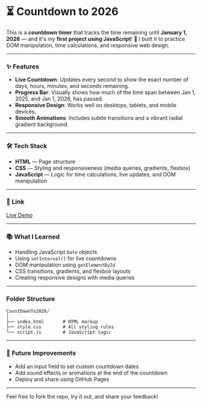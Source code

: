 # ⏳ Countdown to 2026

This is a **countdown timer** that tracks the time remaining until **January 1, 2026** — and it's my **first project using JavaScript**! 🚀
I built it to practice DOM manipulation, time calculations, and responsive web design.

---

### ✨ Features

- **Live Countdown**: Updates every second to show the exact number of days, hours, minutes, and seconds remaining.
- **Progress Bar**: Visually shows how much of the time span between Jan 1, 2025, and Jan 1, 2026, has passed.
- **Responsive Design**: Works well on desktops, tablets, and mobile devices.
- **Smooth Animations**: Includes subtle transitions and a vibrant radial gradient background.

---

### 🛠 Tech Stack

- **HTML** — Page structure
- **CSS** — Styling and responsiveness (media queries, gradients, flexbox)
- **JavaScript** — Logic for time calculations, live updates, and DOM manipulation

---

### 🔗 Link

[Live Demo](https://swaraj-unde.github.io/CountDownTo2026/)


---

### 📚 What I Learned

- Handling JavaScript `Date` objects
- Using `setInterval()` for live countdowns
- DOM manipulation using `getElementById`
- CSS transitions, gradients, and flexbox layouts
- Creating responsive designs with media queries

---

### Folder Structure

```
CountDownTo2026/
│
├── index.html       # HTML markup
├── style.css        # All styling rules
└── script.js        # JavaScript logic
```
---

### 🚀 Future Improvements

- Add an input field to set custom countdown dates
- Add sound effects or animations at the end of the countdown
- Deploy and share using GitHub Pages

---

Feel free to fork the repo, try it out, and share your feedback!


